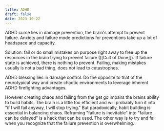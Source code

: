 ```yaml
---
title: ADHD
draft: false
date: 2023-10-22
---
```


ADHD curse lies in damage prevention, the brain's attempt to prevent failure. Anxiety and failure mode predictions for preventions take up a lot of headspace and capacity.

Solution: fail or do small mistakes on purpose right away to free up the resources in the brain trying to prevent failure ([[Cult of Done]]). If failure state is achieved, there is nothing to prevent. Failing, making mistakes usually is not a bad thing, does not lead to catastrophes.

ADHD blessing lies in damage control. Do the opposite to that of the neurotypical way and create chaotic environments to leverage inherent ADHD firefighting advantages.

However creating chaos and failing from the get go impairs the brains ability to build habits. The brain is a little too efficient and will probably turn it into "if I will fail anyway, I will stop trying." But paradoxically, habit building is essential in balancing chaos. Reframing "failure is inevitable" into "failure can be delayed" is a hack that can be used. The other way is to try and fail when you recognize that the failure prevention is overwhelming.